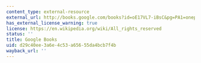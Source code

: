 ```yaml
---
content_type: external-resource
external_url: http://books.google.com/books?id=oE17VL7-iBsC&pg=PA1=onepage
has_external_license_warning: true
license: https://en.wikipedia.org/wiki/All_rights_reserved
status: ''
title: Google Books
uid: d29c40ee-3a6e-4c53-a656-55da4bcb7f4b
wayback_url: ''
---
```

